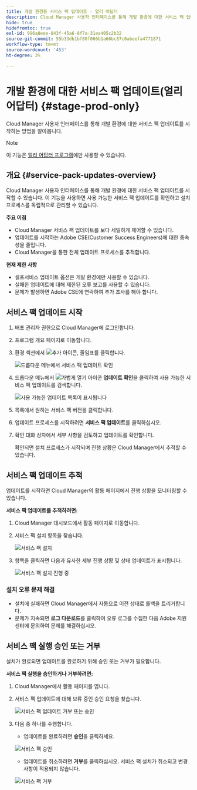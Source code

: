 ```yaml
---
title: 개발 환경용 서비스 팩 업데이트 - 얼리 어답터
description: Cloud Manager 사용자 인터페이스를 통해 개발 환경에 대한 서비스 팩 업데이트를 시작하는 방법을 알아봅니다.
hide: true
hidefromtoc: true
exl-id: 996a8eee-843f-45a6-8f7a-31ea405c2b32
source-git-commit: 55b33db1bf80f066b1a66bc87c0abeefa4771871
workflow-type: tm+mt
source-wordcount: '453'
ht-degree: 3%

---
```


# 개발 환경에 대한 서비스 팩 업데이트(얼리 어답터) {#stage-prod-only}

Cloud Manager 사용자 인터페이스를 통해 개발 환경에 대한 서비스 팩 업데이트를 시작하는 방법을 알아봅니다.

>[!NOTE]
>
>이 기능은 [얼리 어답터 프로그램](/help/release-notes/current.md#early-adoption)에만 사용할 수 있습니다.

## 개요 {#service-pack-updates-overview}

Cloud Manager 사용자 인터페이스를 통해 개발 환경에 대한 서비스 팩 업데이트를 시작할 수 있습니다. 이 기능을 사용하면 사용 가능한 서비스 팩 업데이트를 확인하고 설치 프로세스를 독립적으로 관리할 수 있습니다.

**주요 이점**

* Cloud Manager 서비스 팩 업데이트를 보다 세밀하게 제어할 수 있습니다.
* 업데이트를 시작하는 Adobe CSE(Customer Success Engineers)에 대한 종속성을 줄입니다.
* Cloud Manager을 통한 전체 업데이트 프로세스를 추적합니다.

**현재 제한 사항**

* 셀프서비스 업데이트 옵션은 개발 환경에만 사용할 수 있습니다.
* 실패한 업데이트에 대해 제한된 오류 보고를 사용할 수 있습니다.
* 문제가 발생하면 Adobe CSE에 연락하여 추가 조사를 해야 합니다.

## 서비스 팩 업데이트 시작

1. 배포 관리자 권한으로 Cloud Manager에 로그인합니다.
1. 프로그램 개요 페이지로 이동합니다.
1. 환경 섹션에서 ![추가 아이콘, 줄임표](https://spectrum.adobe.com/static/icons/workflow_18/Smock_More_18_N.svg)를 클릭합니다.

   ![드롭다운 메뉴에서 서비스 팩 업데이트 확인](/help/using/assets/service-pack-check-for-updates.png)

1. 드롭다운 메뉴에서 ![가볍게 열기 아이콘](https://spectrum.adobe.com/static/icons/workflow_18/Smock_OpenInLight_18_N.svg) **업데이트 확인**&#x200B;을 클릭하여 사용 가능한 서비스 팩 업데이트를 검색합니다.

   ![사용 가능한 업데이트 목록이 표시됩니다](/help/using/assets/service-pack-versions.png)

1. 목록에서 원하는 서비스 팩 버전을 클릭합니다.
1. 업데이트 프로세스를 시작하려면 **서비스 팩 업데이트**&#x200B;를 클릭하십시오.
1. 확인 대화 상자에서 세부 사항을 검토하고 업데이트를 확인합니다.

   확인되면 설치 프로세스가 시작되며 진행 상황은 Cloud Manager에서 추적할 수 있습니다.

## 서비스 팩 업데이트 추적

업데이트를 시작하면 Cloud Manager의 활동 페이지에서 진행 상황을 모니터링할 수 있습니다.

**서비스 팩 업데이트를 추적하려면:**

1. Cloud Manager 대시보드에서 활동 페이지로 이동합니다.
1. 서비스 팩 설치 항목을 찾습니다.

   ![서비스 팩 설치](/help/using/assets/service-pack-installation.png)

1. 항목을 클릭하면 다음과 유사한 세부 진행 상황 및 상태 업데이트가 표시됩니다.

   ![서비스 팩 설치 진행 중](/help/using/assets/service-pack-progression.png)

### 설치 오류 문제 해결

* 설치에 실패하면 Cloud Manager에서 자동으로 이전 상태로 롤백을 트리거합니다.
* 문제가 지속되면 **로그 다운로드**&#x200B;를 클릭하여 오류 로그를 수집한 다음 Adobe 지원 센터에 문의하여 문제를 해결하십시오.

## 서비스 팩 실행 승인 또는 거부

설치가 완료되면 업데이트를 완료하기 위해 승인 또는 거부가 필요합니다.

**서비스 팩 실행을 승인하거나 거부하려면:**

1. Cloud Manager에서 활동 페이지를 엽니다.
1. 서비스 팩 업데이트에 대해 보류 중인 승인 요청을 찾습니다.

   ![서비스 팩 업데이트 거부 또는 승인](/help/using/assets/service-pack-reject-approve.png)

1. 다음 중 하나를 수행합니다.

   * 업데이트를 완료하려면 **승인**&#x200B;을 클릭하세요.

   ![서비스 팩 승인](/help/using/assets/service-pack-approve.png)

   * 업데이트를 취소하려면 **거부**를 클릭하십시오.
서비스 팩 설치가 취소되고 변경 사항이 적용되지 않습니다.

   ![서비스 팩 거부](/help/using/assets/service-pack-reject.png)
